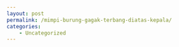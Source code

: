 ```yaml
---
layout: post
permalink: /mimpi-burung-gagak-terbang-diatas-kepala/
categories:
    - Uncategorized
---
```



